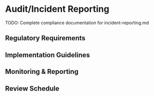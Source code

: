 # Audit/Incident Reporting

TODO: Complete compliance documentation for incident-reporting.md

## Regulatory Requirements

## Implementation Guidelines

## Monitoring & Reporting

## Review Schedule
